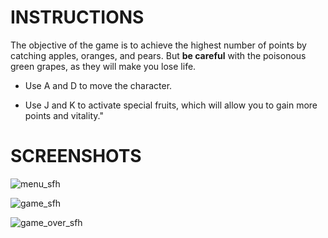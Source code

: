 # INSTRUCTIONS

The objective of the game is to achieve the highest number of points by catching apples, oranges, and pears. 
But **be careful** with the poisonous green grapes, as they will make you lose life.

- Use A and D to move the character.

- Use J and K to activate special fruits, which will allow you to gain more points and vitality."

# SCREENSHOTS

 ![menu_sfh](https://github.com/luis-maz0/Sky-Fruit-Harvest-/assets/113392231/d8ca8b3f-2894-4fae-b8ce-976a50778868)
 
 ![game_sfh](https://github.com/luis-maz0/Sky-Fruit-Harvest-/assets/113392231/7eca6bd0-bc70-427b-ae03-922dbfd9d68a)
 
 ![game_over_sfh](https://github.com/luis-maz0/Sky-Fruit-Harvest-/assets/113392231/73994429-d980-4cf3-a760-e6eb7a89997b)
 
 
